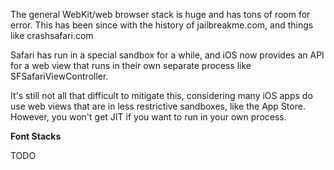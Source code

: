 The general WebKit/web browser stack is huge and has tons of room for error. This has been since with the history of jailbreakme.com, and things like crashsafari.com 

Safari has run in a special sandbox for a while, and iOS now provides an API for a web view that runs in their own separate process like SFSafariViewController. 

It's still not all that difficult to mitigate this, considering many iOS apps do use web views that are in less restrictive sandboxes, like the App Store. However, you won't get JIT if you want to run in your own process.

__Font Stacks__

TODO
